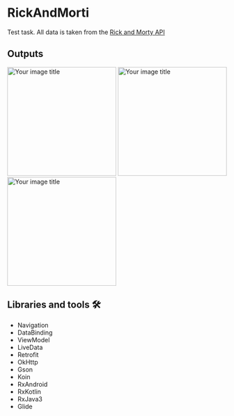 # RickAndMorti

Test task. All data is taken from the [Rick and Morty API](https://rickandmortyapi.com/documentation)

## Outputs

<img src="https://github.com/Mr-Ratatu/RickAndMorti/raw/master/img1.jpg" alt="Your image title" width="250"/> <img src="https://github.com/Mr-Ratatu/RickAndMorti/raw/master/img2.jpg" alt="Your image title" width="250"/>  <img src="https://github.com/Mr-Ratatu/RickAndMorti/raw/master/img3.jpg" alt="Your image title" width="250"/>

## Libraries and tools 🛠

* Navigation
* DataBinding
* ViewModel
* LiveData
* Retrofit
* OkHttp
* Gson
* Koin
* RxAndroid
* RxKotlin
* RxJava3
* Glide

